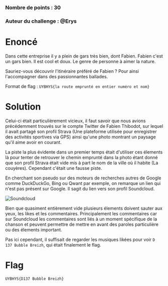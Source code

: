 ### Nombre de points : 30

### Auteur du challenge : @Erys

# Enoncé
Dans cette entreprise il y a plein de gars très bien, dont Fabien. Fabien c'est un gars bien. Il est cool et doux. Le genre de personne à aimer la nature.

Sauriez-vous découvrir l'itinéraire préféré de Fabien ? Pour ainsi l'accompagner dans des passionnantes ballades.

Format de flag : `UYBHYS{la route emprunté en entier numéro et nom}`

# Solution

Celui-ci était particulièrement vicieux, il faut savoir que nous avions précédemment trouvés sur le compte Twitter de Fabien Thibodot, sur lequel il avait partagé son profil Strava (Une plateforme utilisée pour enregistrer des activités sportives via GPS) ainsi qu'une photo montrant un paysage qu'il aime avoir en courant.

La piste la plus évidente dans un premier temps était d'utiliser ces élements là pour tenter de retrouver le chemin emprunté dans la photo étant donné que son profil Strava était vide mis à part le nom de la ville où il habite (La couyères). Cependant c'était une fausse piste.

En cherchant son pseudo sur des moteurs de recherches autres de Google comme DuckDuckGo, Bing ou Qwant par exemple, on remarque un lien qui n'est pas présent sur Google. Il sagit du lien vers son profil Soundcloud.

![Soundcloud](./Fichiers/On_the_road_again_1.png)


Bien que quasiment entièrement vide plusieurs élements doivent sauter aux yeux, les likes et les commentaires. Principalement les commentaires car sur Soundcloud les commentaires sont liés à un moment spécifique de la chanson et peuvent permettre de mettre en avant des paroles particulière ou des élements important.

Pas ici cependant, il suffisait de regarder les musiques likées pour voir `D 137 Bubble Breizh`, qui était finalement le flag.

# Flag

`UYBHYS{D137 Bubble Breizh}`